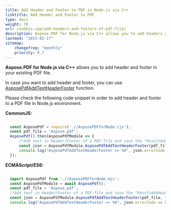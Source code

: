 ```yaml
---
title: Add Header and Footer to PDF in Node.js via C++ 
linktitle: Add Header and Footer to PDF
type: docs
weight: 70
url: /nodejs-cpp/add-headers-and-footers-of-pdf-file/
description: Aspose.PDF for Node.js via C++ allows you to add headers and footers to your PDF file using AsposePdfAddTextHeaderFooter.
lastmod: "2023-02-17"
sitemap:
    changefreq: "monthly"
    priority: 0.7
---
```


**Aspose.PDF for Node.js via C++** allows you to add header and footer in your existing PDF file. 

In case you want to add header and footer, you can use [AsposePdfAddTextHeaderFooter](https://reference.aspose.com/pdf/nodejs-cpp/organize/asposepdfaddtextheaderfooter/) function. 

Please check the following code snippet in order to add header and footer to a PDF file in Node.js environment.

**CommonJS:**

```cjs

  const AsposePdf = require('.//AsposePDFforNode.cjs');
  const pdf_file = 'Aspose.pdf';
  AsposePdf().then(AsposePdfModule => {
      /*Add text in Header/Footer of a PDF-file and save the "ResultAddHeaderFooter.pdf"*/
      const json = AsposePdfModule.AsposePdfAddTextHeaderFooter(pdf_file, "Aspose.PDF for Node.js via C++ via C++", "ASPOSE", "ResultAddHeaderFooter.pdf");
      console.log("AsposePdfAddTextHeaderFooter => %O", json.errorCode == 0 ? json.fileNameResult : json.errorText);
  });
```

**ECMAScript/ES6:**

```mjs

  import AsposePdf from './/AsposePDFforNode.mjs';
  const AsposePdfModule = await AsposePdf();
  const pdf_file = 'Aspose.pdf';
  /*Add text in Header/Footer of a PDF-file and save the "ResultAddHeaderFooter.pdf"*/
  const json = AsposePdfModule.AsposePdfAddTextHeaderFooter(pdf_file, "Aspose.PDF for Node.js via C++ via C++", "ASPOSE", "ResultAddHeaderFooter.pdf");
  console.log("AsposePdfAddTextHeaderFooter => %O", json.errorCode == 0 ? json.fileNameResult : json.errorText);
```